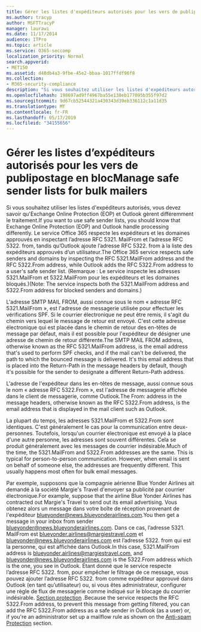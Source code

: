 ```yaml
---
title: Gérer les listes d'expéditeurs autorisés pour les vers de publipostage en bloc
ms.author: tracyp
author: MSFTTracyP
manager: laurawi
ms.date: 11/17/2014
audience: ITPro
ms.topic: article
ms.service: O365-seccomp
localization_priority: Normal
search.appverid:
- MET150
ms.assetid: d48db4a3-9fbe-45e2-bbaa-1017ffdf96f8
ms.collection:
- M365-security-compliance
description: "Si vous souhaitez utiliser les listes d'expéditeurs autorisés, vous devez savoir qu'Exchange Online Protection (EOP) et Outlook gèrent différemment le traitement. Le service respecte les expéditeurs et les domaines autorisés en inspectant l'adresse RFC 5321.MailFrom, tandis qu'Outlook ajoute l'adresse RFC 5322.From à la liste des expéditeurs autorisés d'un utilisateur. (Remarque : Le service inspecte les adresses 5321.MailFrom et 5322.MailFrom pour les expéditeurs et les domaines bloqués.)"
ms.openlocfilehash: 198697ad9ff4967ba55e138eb177095b355f97d2
ms.sourcegitcommit: 9d67cb52544321a430343d39eb336112c1a11d35
ms.translationtype: MT
ms.contentlocale: fr-FR
ms.lasthandoff: 05/17/2019
ms.locfileid: "34155656"
---
```

# <a name="manage-safe-sender-lists-for-bulk-mailers"></a><span data-ttu-id="c5fd7-105">Gérer les listes d’expéditeurs autorisés pour les vers de publipostage en bloc</span><span class="sxs-lookup"><span data-stu-id="c5fd7-105">Manage safe sender lists for bulk mailers</span></span>

<span data-ttu-id="c5fd7-106">Si vous souhaitez utiliser les listes d'expéditeurs autorisés, vous devez savoir qu'Exchange Online Protection (EOP) et Outlook gèrent différemment le traitement.</span><span class="sxs-lookup"><span data-stu-id="c5fd7-106">If you want to use safe sender lists, you should know that Exchange Online Protection (EOP) and Outlook handle processing differently.</span></span> <span data-ttu-id="c5fd7-107">Le service Office 365 respecte les expéditeurs et les domaines approuvés en inspectant l’adresse RFC 5321. MailFrom et l’adresse RFC 5322. from, tandis qu’Outlook ajoute l’adresse RFC 5322. from à la liste des expéditeurs approuvés d’un utilisateur.</span><span class="sxs-lookup"><span data-stu-id="c5fd7-107">The Office 365 service respects safe senders and domains by inspecting the RFC 5321.MailFrom address and the RFC 5322.From address, while Outlook adds the RFC 5322.From address to a user's safe sender list.</span></span> <span data-ttu-id="c5fd7-108">(Remarque : Le service inspecte les adresses 5321.MailFrom et 5322.MailFrom pour les expéditeurs et les domaines bloqués.)</span><span class="sxs-lookup"><span data-stu-id="c5fd7-108">(Note: The service inspects both the 5321.MailFrom address and 5322.From address for blocked senders and domains.)</span></span>
  
<span data-ttu-id="c5fd7-p103">L'adresse SMTP MAIL FROM, aussi connue sous le nom « adresse RFC 5321.MailFrom », est l'adresse de messagerie utilisée pour effectuer les vérifications SPF. Si le courrier électronique ne peut être remis, il s'agit du chemin vers lequel le message de retour est envoyé. C'est cette adresse électronique qui est placée dans le chemin de retour des en-têtes de message par défaut, mais il est possible pour l'expéditeur de désigner une adresse de chemin de retour différente.</span><span class="sxs-lookup"><span data-stu-id="c5fd7-p103">The SMTP MAIL FROM address, otherwise known as the RFC 5321.MailFrom address, is the email address that's used to perform SPF checks, and if the mail can't be delivered, the path to which the bounced message is delivered. It's this email address that is placed into the Return-Path in the message headers by default, though it's possible for the sender to designate a different Return-Path address.</span></span>
  
<span data-ttu-id="c5fd7-111">L'adresse de l'expéditeur dans les en-têtes de message, aussi connue sous le nom « adresse RFC 5322.From », est l'adresse de messagerie affichée dans le client de messagerie, comme Outlook.</span><span class="sxs-lookup"><span data-stu-id="c5fd7-111">The From: address in the message headers, otherwise known as the RFC 5322.From address, is the email address that is displayed in the mail client such as Outlook.</span></span>
  
<span data-ttu-id="c5fd7-p104">La plupart du temps, les adresses 5321.MailFrom et 5322.From sont identiques. C'est généralement le cas pour la communication entre deux-personnes. Toutefois, lorsqu'un courrier électronique est envoyé à la place d'une autre personne, les adresses sont souvent différentes. Cela se produit généralement avec les messages de courrier indésirable.</span><span class="sxs-lookup"><span data-stu-id="c5fd7-p104">Much of the time, the 5321.MailFrom and 5322.From addresses are the same. This is typical for person-to-person communication. However, when email is sent on behalf of someone else, the addresses are frequently different. This usually happens most often for bulk email messages.</span></span>
  
<span data-ttu-id="c5fd7-116">Par exemple, supposons que la compagnie aérienne Blue Yonder Airlines ait demandé à la société Margie's Travel d'envoyer sa publicité par courrier électronique.</span><span class="sxs-lookup"><span data-stu-id="c5fd7-116">For example, suppose that the airline Blue Yonder Airlines has contracted out Margie's Travel to send out its email advertising.</span></span> <span data-ttu-id="c5fd7-117">Vous obtenez alors un message dans votre boîte de réception provenant de l'expéditeur blueyonder@news.blueyonderairlines.com.</span><span class="sxs-lookup"><span data-stu-id="c5fd7-117">You then get a message in your inbox from sender blueyonder@news.blueyonderairlines.com.</span></span> <span data-ttu-id="c5fd7-118">Dans ce cas, l’adresse 5321. MailFrom est blueyonder.airlines@margiestravel.com et blueyonder@news.blueyonderairlines.com est l’adresse 5322. from qui est la personne, qui est affichée dans Outlook.</span><span class="sxs-lookup"><span data-stu-id="c5fd7-118">In this case, 5321.MailFrom address is blueyonder.airlines@margiestravel.com, and blueyonder@news.blueyonderairlines.com is the 5322.From address which is the one, you see in Outlook.</span></span> <span data-ttu-id="c5fd7-119">Étant donné que le service respecte l’adresse RFC 5322. from, pour empêcher le filtrage de ce message, vous pouvez ajouter l’adresse RFC 5322. from comme expéditeur approuvé dans Outlook (en tant qu’utilisateur) ou, si vous êtes administrateur, configurer une règle de flux de messagerie comme indiqué sur le blocage du courrier indésirable. [ Section protection](anti-spam-protection.md) .</span><span class="sxs-lookup"><span data-stu-id="c5fd7-119">Because the service respects the RFC 5322.From address, to prevent this message from getting filtered, you can add the RFC 5322.From address as a safe sender in Outlook (as a user) or, if you're an administrator set up a mailflow rule as shown on the [Anti-spam Protection](anti-spam-protection.md) section.</span></span>
  

